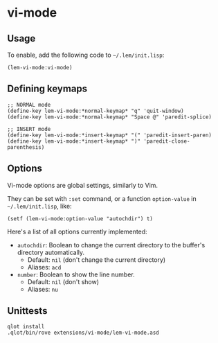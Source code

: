 # vi-mode

## Usage

To enable, add the following code to `~/.lem/init.lisp`:

```common-lisp
(lem-vi-mode:vi-mode)
```

## Defining keymaps

```common-lisp
;; NORMAL mode
(define-key lem-vi-mode:*normal-keymap* "q" 'quit-window)
(define-key lem-vi-mode:*normal-keymap* "Space @" 'paredit-splice)

;; INSERT mode
(define-key lem-vi-mode:*insert-keymap* "(" 'paredit-insert-paren)
(define-key lem-vi-mode:*insert-keymap* ")" 'paredit-close-parenthesis)
```

## Options

Vi-mode options are global settings, similarly to Vim.

They can be set with `:set` command, or a function `option-value` in `~/.lem/init.lisp`, like:

```common-lisp
(setf (lem-vi-mode:option-value "autochdir") t)
```

Here's a list of all options currently implemented:

* `autochdir`: Boolean to change the current directory to the buffer's directory automatically.
  * Default: `nil` (don't change the current directory)
  * Aliases: `acd`
* `number`: Boolean to show the line number.
  * Default: `nil` (don't show)
  * Aliases: `nu`

## Unittests

```
qlot install
.qlot/bin/rove extensions/vi-mode/lem-vi-mode.asd
```